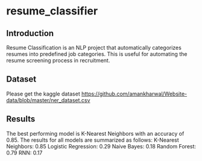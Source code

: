 # resume_classifier


## Introduction
Resume Classification is an NLP project that automatically categorizes resumes into predefined job categories. This is useful for automating the resume screening process in recruitment.

## Dataset
 Please get the kaggle dataset https://github.com/amankharwal/Website-data/blob/master/ner_dataset.csv


 ## Results
 The best performing model is K-Nearest Neighbors with an accuracy of 0.85. The results for all models are summarized as follows:
    K-Nearest Neighbors: 0.85
    Logistic Regression: 0.29
    Naive Bayes: 0.18
    Random Forest: 0.79
    RNN: 0.17
